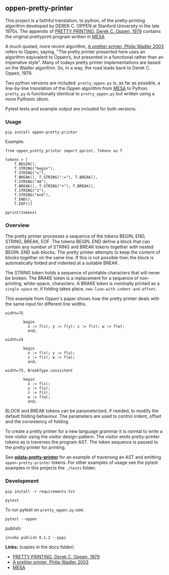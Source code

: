 ## oppen-pretty-printer

This project is a faithful translation, to python, of the 
pretty-printing algorithm developed by DEREK C. OPPEN at Stanford  University 
in the late 1970s. The appendix of [PRETTY PRINTING, Derek C. Oppen, 1979] contains 
the original prettyprint program written in [MESA]

A much quoted, more recent algorithm, [A prettier printer, Philip Wadler 2003] refers to 
Oppen, saying, "The pretty printer presented here uses an algorithm equivalent to Oppen’s, but presented 
in a functional rather than an imperative style". Many of todays pretty printer implementations
are based on the Wadler algorithm. So, in a way, the road leads back to Derek C. Oppen, 1979.

Two python versions are included. `pretty_oppen.py` is, as far as possible, a 
line-by-line translation of the Oppen algorithm from [MESA] to Python. `pretty.py` is
functionally identical to `pretty_oppen.py` but written using a more Pythonic idiom.

Pytest tests and example output are included for both versions.


### Usage

	pip install oppen-pretty-printer

Example:
```
from oppen_pretty_printer import pprint, Tokens as T

tokens = [
    T.BEGIN(),
    T.STRING("begin"),
    T.STRING("x"),
    T.BREAK(), T.STRING(":="), T.BREAK(),
    T.STRING("40"),
    T.BREAK(), T.STRING("+"), T.BREAK(),
    T.STRING("2"),
    T.STRING("end"),
    T.END(),
    T.EOF()]

pprint(tokens)
```
	
### Overview

The pretty printer processes a sequence of the tokens BEGIN, END, STRING, BREAK, EOF.
The tokens BEGIN..END define a block that can contain any number of STRING and BREAK
tokens together with nested BEGIN..END sub-blocks. The pretty printer attempts
to keep the content of blocks together on the same line. If this is not possible
then the block is automatically folded and indented at a suitable BREAK. 

The STRING token holds a sequence of printable characters that will never be broken. The BRAKE token 
is a replacement for a sequence of non-printing, white-space, characters. A
BRAKE token is nominally printed as a `single-space` or, if 
folding takes place, `new-line-with-indent-and-offset`.

This example from Oppen's paper shows how the pretty printer deals with the same input for
different line widths.

```
width=75

        begin
          x := f(x); y := f(y); z := f(z); w := f(w);
          end;

width=24

        begin
          x := f(x); y := f(y);
          z := f(z); w := f(w);
          end;

width=75, BreakType.consistent

        begin
          x := f(x);
          y := f(y);
          z := f(z);
          w := f(w);
          end;
```

BLOCK and BREAK tokens can be parameterized, if needed, to modify the default folding
behaviour. The parameters are used to control indent, offset and the consistency of folding.

To create a pretty printer for a new language grammar it is normal to write a tree 
visitor using the visitor design-pattern. The visitor emits pretty-printer tokens 
as is traverses the program AST. The token sequence is passed to the pretty 
printer for printing. 

See **[odata-pretty-printer](https://github.com/stevej2608/odata-pretty-printer)** for an
example of traversing an AST and emitting `oppen-pretty-printer` tokens. For other
examples of usage see the pytest examples in this projects the `./tests` folder.


### Development

    pip install -r requirements.txt

    pytest

To run pytest on `pretty_oppen.py` use:

    pytest --oppen


publish:

    invoke publish 0.1.2 --pypi

**Links:** (copies in the docs folder)

* [PRETTY PRINTING, Derek C. Oppen, 1979]
* [A prettier printer, Philip Wadler 2003]
* [MESA]



[PRETTY PRINTING, Derek C. Oppen, 1979]: https://www.cs.tufts.edu/~nr/cs257/archive/derek-oppen/prettyprinting.pdf
[A prettier printer, Philip Wadler 2003]: http://homepages.inf.ed.ac.uk/wadler/papers/prettier/prettier.pdf
[MESA]: http://www.bitsavers.org/pdf/xerox/parc/techReports/CSL-79-3_Mesa_Language_Manual_Version_5.0.pdf
